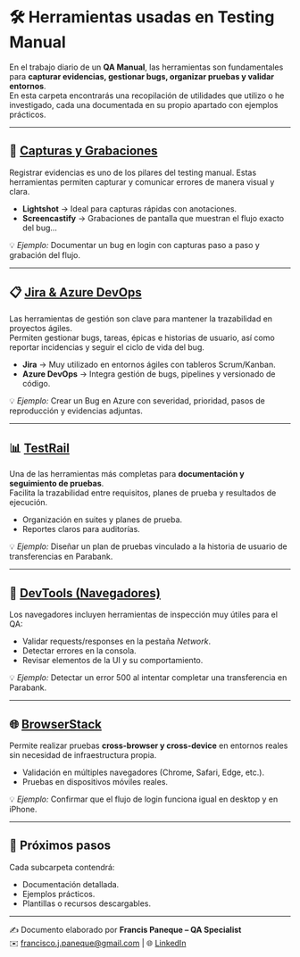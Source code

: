 # 🛠️ Herramientas usadas en Testing Manual

En el trabajo diario de un **QA Manual**, las herramientas son fundamentales para **capturar evidencias, gestionar bugs, organizar pruebas y validar entornos**.  
En esta carpeta encontrarás una recopilación de utilidades que utilizo o he investigado, cada una documentada en su propio apartado con ejemplos prácticos.  

---

## 📸 [Capturas y Grabaciones](./capturas-grabaciones/)
Registrar evidencias es uno de los pilares del testing manual. Estas herramientas permiten capturar y comunicar errores de manera visual y clara.  

- **Lightshot** → Ideal para capturas rápidas con anotaciones.  
- **Screencastify** → Grabaciones de pantalla que muestran el flujo exacto del bug...  

💡 *Ejemplo:* Documentar un bug en login con capturas paso a paso y grabación del flujo.

---

## 📋 [Jira & Azure DevOps](./jira-azure/)
Las herramientas de gestión son clave para mantener la trazabilidad en proyectos ágiles.  
Permiten gestionar bugs, tareas, épicas e historias de usuario, así como reportar incidencias y seguir el ciclo de vida del bug.  

- **Jira** → Muy utilizado en entornos ágiles con tableros Scrum/Kanban.  
- **Azure DevOps** → Integra gestión de bugs, pipelines y versionado de código.  

💡 *Ejemplo:* Crear un Bug en Azure con severidad, prioridad, pasos de reproducción y evidencias adjuntas.

---

## 📊 [TestRail](./testrail/)
Una de las herramientas más completas para **documentación y seguimiento de pruebas**.  
Facilita la trazabilidad entre requisitos, planes de prueba y resultados de ejecución.  

- Organización en suites y planes de prueba.  
- Reportes claros para auditorías.  

💡 *Ejemplo:* Diseñar un plan de pruebas vinculado a la historia de usuario de transferencias en Parabank.

---

## 🧪 [DevTools (Navegadores)](./devtools/)
Los navegadores incluyen herramientas de inspección muy útiles para el QA:  

- Validar requests/responses en la pestaña *Network*.  
- Detectar errores en la consola.  
- Revisar elementos de la UI y su comportamiento.  

💡 *Ejemplo:* Detectar un error 500 al intentar completar una transferencia en Parabank.

---

## 🌐 [BrowserStack](./browserstack/)
Permite realizar pruebas **cross-browser y cross-device** en entornos reales sin necesidad de infraestructura propia.  

- Validación en múltiples navegadores (Chrome, Safari, Edge, etc.).  
- Pruebas en dispositivos móviles reales.  

💡 *Ejemplo:* Confirmar que el flujo de login funciona igual en desktop y en iPhone.

---

## 📌 Próximos pasos
Cada subcarpeta contendrá:  
- Documentación detallada.  
- Ejemplos prácticos.  
- Plantillas o recursos descargables.  

---

✍️ Documento elaborado por **Francis Paneque – QA Specialist**  
✉️ francisco.j.paneque@gmail.com | 🌐 [LinkedIn](https://www.linkedin.com/in/francis-paneque-21092a252)

